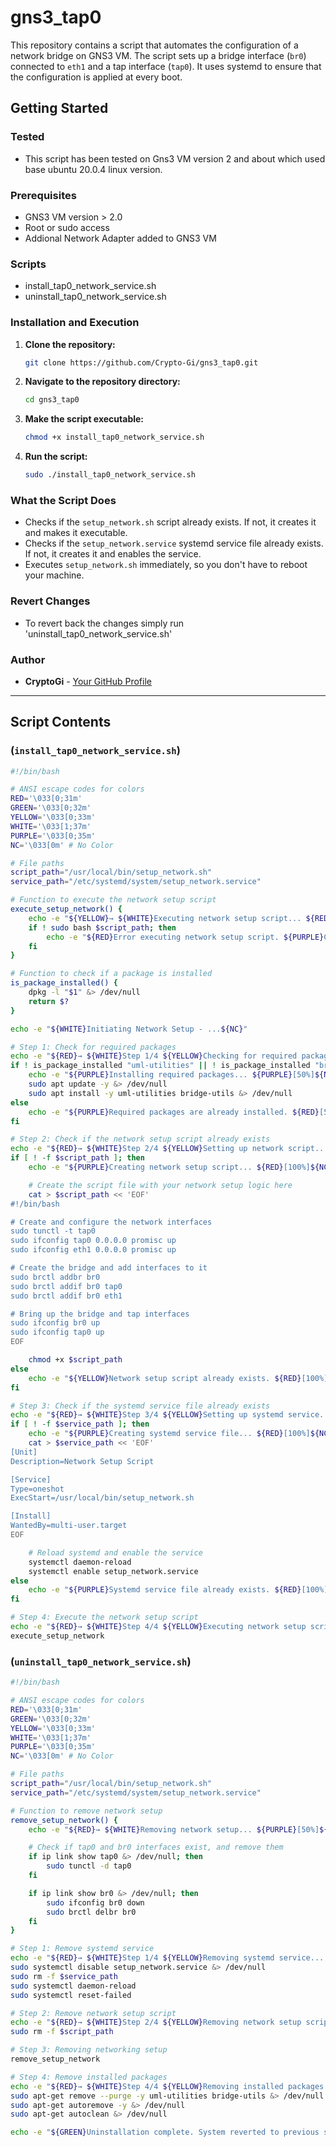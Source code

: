 # gns3_tap0


This repository contains a script that automates the configuration of a network bridge on GNS3 VM. The script sets up a bridge interface (`br0`) connected to `eth1` and a tap interface (`tap0`). It uses systemd to ensure that the configuration is applied at every boot.

## Getting Started


### Tested 
- This script has been tested on Gns3 VM version 2 and about which used base ubuntu 20.0.4 linux version.
  
### Prerequisites

- GNS3 VM version > 2.0 
- Root or sudo access
- Addional Network Adapter added to GNS3 VM

### Scripts

- install_tap0_network_service.sh
- uninstall_tap0_network_service.sh


### Installation and Execution

1. **Clone the repository:**
    ```bash
    git clone https://github.com/Crypto-Gi/gns3_tap0.git
    ```

2. **Navigate to the repository directory:**
    ```bash
    cd gns3_tap0
    ```

3. **Make the script executable:**
    ```bash
    chmod +x install_tap0_network_service.sh
    ```

4. **Run the script:**
    ```bash
    sudo ./install_tap0_network_service.sh
    ```

### What the Script Does

- Checks if the `setup_network.sh` script already exists. If not, it creates it and makes it executable.
- Checks if the `setup_network.service` systemd service file already exists. If not, it creates it and enables the service.
- Executes `setup_network.sh` immediately, so you don't have to reboot your machine.

### Revert Changes

- To revert back the changes simply run 'uninstall_tap0_network_service.sh'

### Author

- **CryptoGi** - [Your GitHub Profile](https://github.com/your_username)

---

## Script Contents 

### (`install_tap0_network_service.sh`)

```bash
#!/bin/bash

# ANSI escape codes for colors
RED='\033[0;31m'
GREEN='\033[0;32m'
YELLOW='\033[0;33m'
WHITE='\033[1;37m'
PURPLE='\033[0;35m'
NC='\033[0m' # No Color

# File paths
script_path="/usr/local/bin/setup_network.sh"
service_path="/etc/systemd/system/setup_network.service"

# Function to execute the network setup script
execute_setup_network() {
    echo -e "${YELLOW}→ ${WHITE}Executing network setup script... ${RED}[100%]${NC}"
    if ! sudo bash $script_path; then
        echo -e "${RED}Error executing network setup script. ${PURPLE}Continuing...${NC}"
    fi
}

# Function to check if a package is installed
is_package_installed() {
    dpkg -l "$1" &> /dev/null
    return $?
}

echo -e "${WHITE}Initiating Network Setup - ...${NC}"

# Step 1: Check for required packages
echo -e "${RED}→ ${WHITE}Step 1/4 ${YELLOW}Checking for required packages... ${RED}[25%]${NC}"
if ! is_package_installed "uml-utilities" || ! is_package_installed "bridge-utils"; then
    echo -e "${PURPLE}Installing required packages... ${PURPLE}[50%]${NC}"
    sudo apt update -y &> /dev/null
    sudo apt install -y uml-utilities bridge-utils &> /dev/null
else
    echo -e "${PURPLE}Required packages are already installed. ${RED}[50%]${NC}"
fi

# Step 2: Check if the network setup script already exists
echo -e "${RED}→ ${WHITE}Step 2/4 ${YELLOW}Setting up network script... ${RED}[75%]${NC}"
if [ ! -f $script_path ]; then
    echo -e "${PURPLE}Creating network setup script... ${RED}[100%]${NC}"

    # Create the script file with your network setup logic here
    cat > $script_path << 'EOF'
#!/bin/bash

# Create and configure the network interfaces
sudo tunctl -t tap0
sudo ifconfig tap0 0.0.0.0 promisc up
sudo ifconfig eth1 0.0.0.0 promisc up

# Create the bridge and add interfaces to it
sudo brctl addbr br0
sudo brctl addif br0 tap0
sudo brctl addif br0 eth1

# Bring up the bridge and tap interfaces
sudo ifconfig br0 up
sudo ifconfig tap0 up
EOF

    chmod +x $script_path
else
    echo -e "${YELLOW}Network setup script already exists. ${RED}[100%]${NC}"
fi

# Step 3: Check if the systemd service file already exists
echo -e "${RED}→ ${WHITE}Step 3/4 ${YELLOW}Setting up systemd service... ${RED}[100%]${NC}"
if [ ! -f $service_path ]; then
    echo -e "${PURPLE}Creating systemd service file... ${RED}[100%]${NC}"
    cat > $service_path << 'EOF'
[Unit]
Description=Network Setup Script

[Service]
Type=oneshot
ExecStart=/usr/local/bin/setup_network.sh

[Install]
WantedBy=multi-user.target
EOF

    # Reload systemd and enable the service
    systemctl daemon-reload
    systemctl enable setup_network.service
else
    echo -e "${PURPLE}Systemd service file already exists. ${RED}[100%]${NC}"
fi

# Step 4: Execute the network setup script
echo -e "${RED}→ ${WHITE}Step 4/4 ${YELLOW}Executing network setup script... ${RED}[100%]${NC}"
execute_setup_network

```
### (`uninstall_tap0_network_service.sh`)

```bash
#!/bin/bash

# ANSI escape codes for colors
RED='\033[0;31m'
GREEN='\033[0;32m'
YELLOW='\033[0;33m'
WHITE='\033[1;37m'
PURPLE='\033[0;35m'
NC='\033[0m' # No Color

# File paths
script_path="/usr/local/bin/setup_network.sh"
service_path="/etc/systemd/system/setup_network.service"

# Function to remove network setup
remove_setup_network() {
    echo -e "${RED}→ ${WHITE}Removing network setup... ${PURPLE}[50%]${NC}"

    # Check if tap0 and br0 interfaces exist, and remove them
    if ip link show tap0 &> /dev/null; then
        sudo tunctl -d tap0
    fi

    if ip link show br0 &> /dev/null; then
        sudo ifconfig br0 down
        sudo brctl delbr br0
    fi
}

# Step 1: Remove systemd service
echo -e "${RED}→ ${WHITE}Step 1/4 ${YELLOW}Removing systemd service... ${PURPLE}[25%]${NC}"
sudo systemctl disable setup_network.service &> /dev/null
sudo rm -f $service_path
sudo systemctl daemon-reload
sudo systemctl reset-failed

# Step 2: Remove network setup script
echo -e "${RED}→ ${WHITE}Step 2/4 ${YELLOW}Removing network setup script... ${PURPLE}[50%]${NC}"
sudo rm -f $script_path

# Step 3: Removing networking setup
remove_setup_network

# Step 4: Remove installed packages
echo -e "${RED}→ ${WHITE}Step 4/4 ${YELLOW}Removing installed packages... ${PURPLE}[100%]${NC}"
sudo apt-get remove --purge -y uml-utilities bridge-utils &> /dev/null
sudo apt-get autoremove -y &> /dev/null
sudo apt-get autoclean &> /dev/null

echo -e "${GREEN}Uninstallation complete. System reverted to previous state.${NC}"

```

